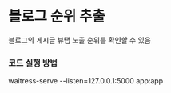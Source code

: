 # 블로그 순위 추출
블로그의 게시글 뷰탭 노출 순위를 확인할 수 있음

### 코드 실행 방법
waitress-serve --listen=127.0.0.1:5000 app:app
